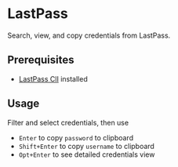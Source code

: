 # LastPass

Search, view, and copy credentials from LastPass.

## Prerequisites

- [LastPass ClI](https://github.com/lastpass/lastpass-cli) installed

## Usage

Filter and select credentials, then use

- `Enter` to copy `password` to clipboard
- `Shift+Enter` to copy `username` to clipboard
- `Opt+Enter` to see detailed credentials view
